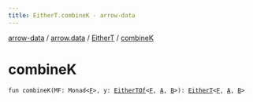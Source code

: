 ```yaml
---
title: EitherT.combineK - arrow-data
---
```


[arrow-data](../../index.html) / [arrow.data](../index.html) / [EitherT](index.html) / [combineK](./combine-k.html)

# combineK

`fun combineK(MF: Monad<`[`F`](index.html#F)`>, y: `[`EitherTOf`](../-either-t-of.html)`<`[`F`](index.html#F)`, `[`A`](index.html#A)`, `[`B`](index.html#B)`>): `[`EitherT`](index.html)`<`[`F`](index.html#F)`, `[`A`](index.html#A)`, `[`B`](index.html#B)`>`